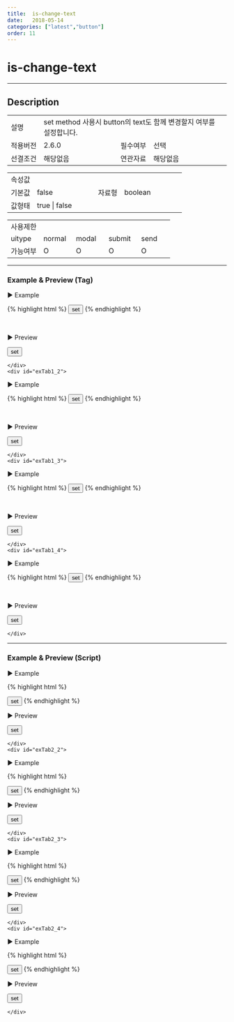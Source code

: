 ```yaml
---
title:  is-change-text
date:   2018-05-14
categories: ["latest","button"]
order: 11
---
```


is-change-text
===

---

## Description

<table style="width:100%">
    <colgroup>
        <col width="15%"/>
        <col width="35%"/>
        <col width="15%"/>
        <col width="35%"/>
    </colgroup>
    <tr>
        <td class="tdTitle tdBg">설명</td>
        <td colspan="3">set method 사용시 button의 text도 함께 변경할지 여부를 설정합니다.</td>
    </tr>
    <tr>
        <td class="tdTitle tdBg">적용버전</td>
        <td>2.6.0</td>
        <td class="tdTitle tdBg">필수여부</td>
        <td>선택</td>
    </tr>
    <tr>
        <td class="tdTitle tdBg">선결조건</td>
        <td>해당없음</td>
        <td class="tdTitle tdBg">연관자료</td>
        <td>해당없음</td>
    </tr>
</table>
<table style="width:100%">
    <colgroup>
        <col width="15%"/>
        <col width="35%"/>
        <col width="15%"/>
        <col width="35%"/>
    </colgroup>
    <tr>
        <td class="tdTitle tdBg tdCenter" colspan="4">속성값</td>
    </tr>
    <tr>
        <td class="tdTitle tdBg">기본값</td>
        <td>false</td>
        <td class="tdTitle tdBg">자료형</td>
        <td>boolean</td>
    </tr>
    <tr>
        <td class="tdTitle tdBg">값형태</td>
        <td colspan="3">true | false</td>
    </tr>
</table>
<table style="width:100%">
    <colgroup>
        <col width="20%"/>
        <col width="20%"/>
        <col width="20%"/>
        <col width="20%"/>
        <col width="20%"/>
    </colgroup>
    <tr>
        <td class="tdTitle tdBg tdCenter" colspan="5">사용제한</td>
    </tr>
    <tr>
        <td class="tdTitle tdBg">uitype</td>
        <td class="tdCenter">normal</td>
        <td class="tdCenter">modal</td>
        <td class="tdCenter">submit</td>
        <td class="tdCenter">send</td>
    </tr>
    <tr>
        <td class="tdTitle tdBg">가능여부</td>
        <td class="tdBlue tdCenter">O</td>
        <td class="tdBlue tdCenter">O</td>
        <td class="tdBlue tdCenter">O</td>
        <td class="tdBlue tdCenter">O</td>
    </tr>
</table>

---
### Example & Preview (Tag)

<sbux-tabs id="exTab1" name="exTab1" uitype="normal" title-target-id-array="exTab1_1^exTab1_2^exTab1_3^exTab1_4" title-text-array="normal^modal^submit^send" is-scrollable="false">
</sbux-tabs>
<div class="tab-content">
    <div id="exTab1_1">

▶ Example

{% highlight html %}
<sbux-button id="sbIdx1_1" name="sbTagNm1_1" uitype="normal" text="SBUx normal button" is-change-text="true"></sbux-button>
<input type="button" value="set" onclick="SBUxMethod.set('sbTagNm1_1', '변경된 text')">
{% endhighlight %}

<br>

▶ Preview 

<sbux-button id="sbIdx1_1" name="sbTagNm1_1" uitype="normal" text="SBUx normal button" is-change-text="true"></sbux-button>
<input type="button" value="set" onclick="SBUxMethod.set('sbTagNm1_1', '변경된 text')">

    </div>
    <div id="exTab1_2">

▶ Example

{% highlight html %}
<sbux-button id="sbIdx1_2" name="sbTagNm1_2" uitype="modal" text="SBUx modal button" is-change-text="true"></sbux-button>
<input type="button" value="set" onclick="SBUxMethod.set('sbTagNm1_2', '변경된 text')">
{% endhighlight %}

<br>

▶ Preview 

<sbux-button id="sbIdx1_2" name="sbTagNm1_2" uitype="modal" text="SBUx modal button" is-change-text="true"></sbux-button>
<input type="button" value="set" onclick="SBUxMethod.set('sbTagNm1_2', '변경된 text')">

    </div>
    <div id="exTab1_3">

▶ Example

{% highlight html %}
<sbux-button id="sbIdx1_3" name="sbTagNm1_3" uitype="submit" text="SBUx submit button" is-change-text="true"></sbux-button>
<input type="button" value="set" onclick="SBUxMethod.set('sbTagNm1_3', '변경된 text')">
{% endhighlight %}

<br>

▶ Preview 

<sbux-button id="sbIdx1_3" name="sbTagNm1_3" uitype="submit" text="SBUx submit button" is-change-text="true"></sbux-button>
<input type="button" value="set" onclick="SBUxMethod.set('sbTagNm1_3', '변경된 text')">

    </div>
    <div id="exTab1_4">

▶ Example

{% highlight html %}
<sbux-button id="sbIdx1_4" name="sbTagNm1_4" uitype="send" text="SBUx send button" is-change-text="true"></sbux-button>
<input type="button" value="set" onclick="SBUxMethod.set('sbTagNm1_4', '변경된 text')">
{% endhighlight %}

<br>

▶ Preview 

<sbux-button id="sbIdx1_4" name="sbTagNm1_4" uitype="send" text="SBUx send button" is-change-text="true"></sbux-button>
<input type="button" value="set" onclick="SBUxMethod.set('sbTagNm1_4', '변경된 text')">

    </div>
</div>

---
### Example & Preview (Script)

<sbux-tabs id="exTab2" name="exTab2" uitype="normal" title-target-id-array="exTab2_1^exTab2_2^exTab2_3^exTab2_4" title-text-array="normal^modal^submit^send" is-scrollable="false">
</sbux-tabs>
<div class="tab-content">
    <div id="exTab2_1">

▶ Example

{% highlight html %}
<div id="sbArea2_1"></div>
<input type="button" value="set" onclick="SBUxMethod.set('sbScriptNm2_1', '변경된 text')">
<script>
    $(document).ready(function(){
        $('#sbArea2_1').sbButton({
            name : 'sbScriptNm2_1',
            uitype : 'normal',
            text : 'SBUx normal button',
            isChangeText : true
        });
    }); 
</script>
{% endhighlight %}

<br>

▶ Preview 

<div id="sbArea2_1"></div>
<input type="button" value="set" onclick="SBUxMethod.set('sbScriptNm2_1', '변경된 text')">
<script>
    $(document).ready(function(){
        $('#sbArea2_1').sbButton({
            name : 'sbScriptNm2_1',
            uitype : 'normal',
            text : 'SBUx normal button',
            isChangeText : true
        });
    }); 
</script>

    </div>
    <div id="exTab2_2">

▶ Example

{% highlight html %}
<div id="sbArea2_2"></div>
<input type="button" value="set" onclick="SBUxMethod.set('sbScriptNm2_2', '변경된 text')">
<script>
    $(document).ready(function(){
        $('#sbArea2_2').sbButton({
            name : 'sbScriptNm2_2',
            uitype : 'modal',
            text : 'SBUx modal button',
            isChangeText : true
        });
    }); 
</script>
{% endhighlight %}

<br>

▶ Preview 

<div id="sbArea2_2"></div>
<input type="button" value="set" onclick="SBUxMethod.set('sbScriptNm2_2', '변경된 text')">
<script>
    $(document).ready(function(){
        $('#sbArea2_2').sbButton({
            name : 'sbScriptNm2_2',
            uitype : 'modal',
            text : 'SBUx modal button',
            isChangeText : true
        });
    }); 
</script>

    </div>
    <div id="exTab2_3">

▶ Example

{% highlight html %}
<div id="sbArea2_3"></div>
<input type="button" value="set" onclick="SBUxMethod.set('sbScriptNm2_3', '변경된 text')">
<script>
    $(document).ready(function(){
        $('#sbArea2_3').sbButton({
            name : 'sbScriptNm2_3',
            uitype : 'submit',
            text : 'SBUx submit button',
            isChangeText : true
        });
    }); 
</script>
{% endhighlight %}

<br>

▶ Preview 

<div id="sbArea2_3"></div>
<input type="button" value="set" onclick="SBUxMethod.set('sbScriptNm2_3', '변경된 text')">
<script>
    $(document).ready(function(){
        $('#sbArea2_3').sbButton({
            name : 'sbScriptNm2_3',
            uitype : 'submit',
            text : 'SBUx submit button',
            isChangeText : true
        });
    }); 
</script>

    </div>
    <div id="exTab2_4">

▶ Example

{% highlight html %}
<div id="sbArea2_4"></div>
<input type="button" value="set" onclick="SBUxMethod.set('sbScriptNm2_4', '변경된 text')">
<script>
    $(document).ready(function(){
        $('#sbArea2_4').sbButton({
            name : 'sbScriptNm2_4',
            uitype : 'send',
            text : 'SBUx send button',
            isChangeText : true
        });
    }); 
</script>
{% endhighlight %}

<br>

▶ Preview 

<div id="sbArea2_4"></div>
<input type="button" value="set" onclick="SBUxMethod.set('sbScriptNm2_4', '변경된 text')">
<script>
    $(document).ready(function(){
        $('#sbArea2_4').sbButton({
            name : 'sbScriptNm2_4',
            uitype : 'send',
            text : 'SBUx send button',
            isChangeText : true
        });
    }); 
</script>

    </div>
</div>